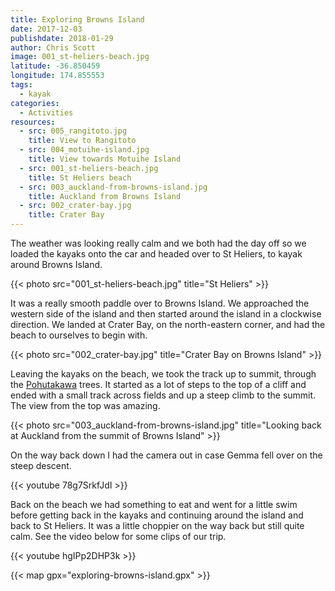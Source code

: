 ```yaml
---
title: Exploring Browns Island
date: 2017-12-03
publishdate: 2018-01-29
author: Chris Scott
image: 001_st-heliers-beach.jpg
latitude: -36.850459
longitude: 174.855553
tags:
  - kayak
categories:
  - Activities
resources:
  - src: 005_rangitoto.jpg
    title: View to Rangitoto
  - src: 004_motuihe-island.jpg
    title: View towards Motuihe Island
  - src: 001_st-heliers-beach.jpg
    title: St Heliers beach
  - src: 003_auckland-from-browns-island.jpg
    title: Auckland from Browns Island
  - src: 002_crater-bay.jpg
    title: Crater Bay
---
```


The weather was looking really calm and we both had the day off so we loaded the kayaks onto the car and headed over to St Heliers, to kayak around Browns Island.

{{< photo src="001_st-heliers-beach.jpg" title="St Heliers" >}}

It was a really smooth paddle over to Browns Island.
We approached the western side of the island and then started around the island in a clockwise direction.
We landed at Crater Bay, on the north-eastern corner, and had the beach to ourselves to begin with.

{{< photo src="002_crater-bay.jpg" title="Crater Bay on Browns Island" >}}

Leaving the kayaks on the beach, we took the track up to summit, through the [Pohutakawa](https://en.wikipedia.org/wiki/Metrosideros_excelsa) trees.
It started as a lot of steps to the top of a cliff and ended with a small track across fields and up a steep climb to the summit.
The view from the top was amazing.

{{< photo src="003_auckland-from-browns-island.jpg" title="Looking back at Auckland from the summit of Browns Island" >}}

On the way back down I had the camera out in case Gemma fell over on the steep descent.

{{< youtube 78g7SrkfJdI >}}

Back on the beach we had something to eat and went for a little swim before getting back in the kayaks and continuing around the island and back to St Heliers.
It was a little choppier on the way back but still quite calm.
See the video below for some clips of our trip.

{{< youtube hgIPp2DHP3k >}}

{{< map gpx="exploring-browns-island.gpx" >}}
